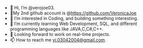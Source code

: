 - 👋 Hi, I’m @verojoe03.
- 👤My 2nd github account is @https://github.com/VeronicaJoe
- 👀 I’m interested in Coding, and building something interesting.
- 🌱 I’m currently learning Web Development, SQL, and different programming languages like JAVA,C,C#,C++.
- 💞️ Looking forward to work on real-time projects.
- 📫 How to reach me vj.03042004@gmail.com.


<!---
verojoe03/verojoe03 is a ✨ special ✨ repository because its `README.md` (this file) appears on your GitHub profile.
You can click the Preview link to take a look at your changes.
--->
